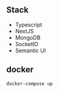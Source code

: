 ## Stack

- Typescript
- NextJS
- MongoDB
- SocketIO
- Semantic UI

## docker

```sh
docker-compose up
```
